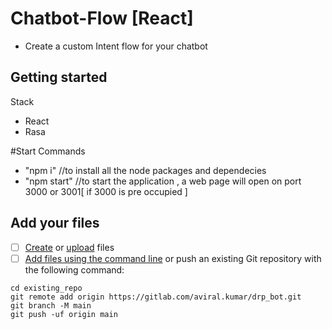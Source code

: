 # Chatbot-Flow [React]
  - Create a custom Intent flow for your chatbot


## Getting started
Stack
- React
- Rasa 

#Start Commands
- "npm i" //to install all the node packages and dependecies
- "npm start" //to start the application , a web page will open on port 3000 or 3001[ if 3000 is pre occupied ]


## Add your files

- [ ] [Create](https://docs.gitlab.com/ee/user/project/repository/web_editor.html#create-a-file) or [upload](https://docs.gitlab.com/ee/user/project/repository/web_editor.html#upload-a-file) files
- [ ] [Add files using the command line](https://docs.gitlab.com/ee/gitlab-basics/add-file.html#add-a-file-using-the-command-line) or push an existing Git repository with the following command:

```
cd existing_repo
git remote add origin https://gitlab.com/aviral.kumar/drp_bot.git
git branch -M main
git push -uf origin main
```
